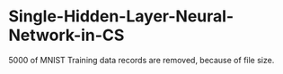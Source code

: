 # Single-Hidden-Layer-Neural-Network-in-CS

5000 of MNIST Training data records are removed, because of file size.
